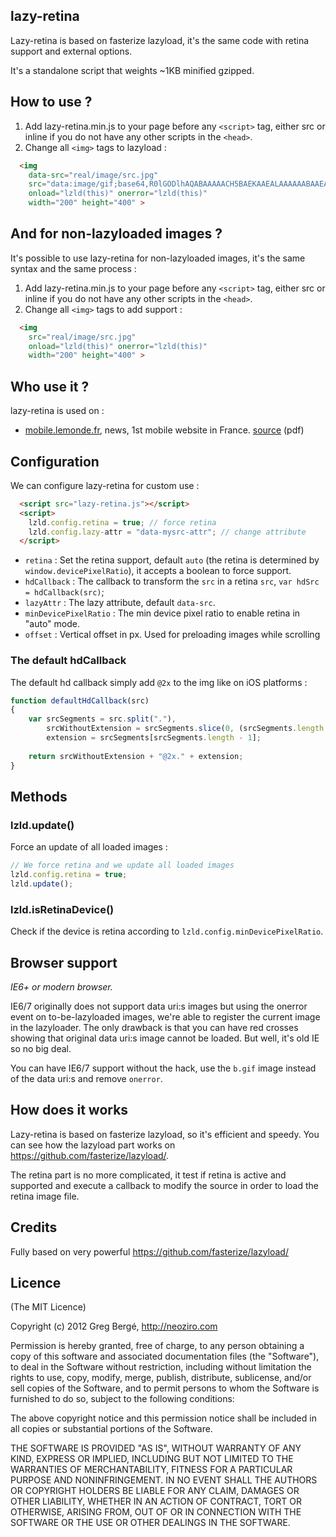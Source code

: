 ## lazy-retina

Lazy-retina is based on fasterize lazyload, it's the same code with retina support and external options.

It's a standalone script that weights ~1KB minified gzipped.

## How to use ?

1. Add lazy-retina.min.js to your page before any `<script>` tag, either src or inline if
you do not have any other scripts in the `<head>`.
2. Change all `<img>` tags to lazyload :

```html
  <img
    data-src="real/image/src.jpg"
    src="data:image/gif;base64,R0lGODlhAQABAAAAACH5BAEKAAEALAAAAAABAAEAAAICTAEAOw=="
    onload="lzld(this)" onerror="lzld(this)"
    width="200" height="400" >
```

## And for non-lazyloaded images ?

It's possible to use lazy-retina for non-lazyloaded images, it's the same syntax and the same process :

1. Add lazy-retina.min.js to your page before any `<script>` tag, either src or inline if
you do not have any other scripts in the `<head>`.
2. Change all `<img>` tags to add support :

```html
  <img
    src="real/image/src.jpg"
    onload="lzld(this)" onerror="lzld(this)"
    width="200" height="400" >
```

## Who use it ?

lazy-retina is used on :

* [mobile.lemonde.fr](http://mobile.lemonde.fr/), news, 1st mobile website in France. [source](http://www.mediametrie.fr/internet/communiques/telecharger.php?f=26408ffa703a72e8ac0117e74ad46f33) (pdf)

## Configuration

We can configure lazy-retina for custom use :

```html
  <script src="lazy-retina.js"></script>
  <script>
    lzld.config.retina = true; // force retina
    lzld.config.lazy-attr = "data-mysrc-attr"; // change attribute
  </script>
```

* `retina` : Set the retina support, default `auto` (the retina is determined by `window.devicePixelRatio`), it accepts a boolean to force support.
* `hdCallback` : The callback to transform the `src` in a retina `src`, `var hdSrc = hdCallback(src)`;
* `lazyAttr` : The lazy attribute, default `data-src`.
* `minDevicePixelRatio` : The min device pixel ratio to enable retina in "auto" mode.
* `offset` : Vertical offset in px. Used for preloading images while scrolling

### The default hdCallback

The default hd callback simply add `@2x` to the img like on iOS platforms :

````javascript
function defaultHdCallback(src)
{
	var srcSegments = src.split("."),
	    srcWithoutExtension = srcSegments.slice(0, (srcSegments.length - 1)).join("."),
	    extension = srcSegments[srcSegments.length - 1];
	
	return srcWithoutExtension + "@2x." + extension;
}
````

## Methods

### lzld.update()

Force an update of all loaded images :

````javascript
// We force retina and we update all loaded images
lzld.config.retina = true;
lzld.update();
````

### lzld.isRetinaDevice()

Check if the device is retina according to `lzld.config.minDevicePixelRatio`.

## Browser support

*IE6+ or modern browser.*

IE6/7 originally does not support data uri:s images but using the onerror event on to-be-lazyloaded images, we're able to register the current image in the lazyloader.
The only drawback is that you can have red crosses showing that original data uri:s image cannot be loaded. But well, it's old IE so no big deal.

You can have IE6/7 support without the hack, use the `b.gif` image instead of the data uri:s and remove `onerror`.

## How does it works

Lazy-retina is based on fasterize lazyload, so it's efficient and speedy. You can see how the lazyload part works on https://github.com/fasterize/lazyload/.

The retina part is no more complicated, it test if retina is active and supported and execute a callback to modify the source in order to load the retina image file.

## Credits

Fully based on very powerful https://github.com/fasterize/lazyload/

## Licence

(The MIT Licence)

Copyright (c) 2012 Greg Bergé, http://neoziro.com

Permission is hereby granted, free of charge, to any person obtaining
a copy of this software and associated documentation files (the
"Software"), to deal in the Software without restriction, including
without limitation the rights to use, copy, modify, merge, publish,
distribute, sublicense, and/or sell copies of the Software, and to
permit persons to whom the Software is furnished to do so, subject to
the following conditions:

The above copyright notice and this permission notice shall be
included in all copies or substantial portions of the Software.

THE SOFTWARE IS PROVIDED "AS IS", WITHOUT WARRANTY OF ANY KIND,
EXPRESS OR IMPLIED, INCLUDING BUT NOT LIMITED TO THE WARRANTIES OF
MERCHANTABILITY, FITNESS FOR A PARTICULAR PURPOSE AND
NONINFRINGEMENT. IN NO EVENT SHALL THE AUTHORS OR COPYRIGHT HOLDERS BE
LIABLE FOR ANY CLAIM, DAMAGES OR OTHER LIABILITY, WHETHER IN AN ACTION
OF CONTRACT, TORT OR OTHERWISE, ARISING FROM, OUT OF OR IN CONNECTION
WITH THE SOFTWARE OR THE USE OR OTHER DEALINGS IN THE SOFTWARE.